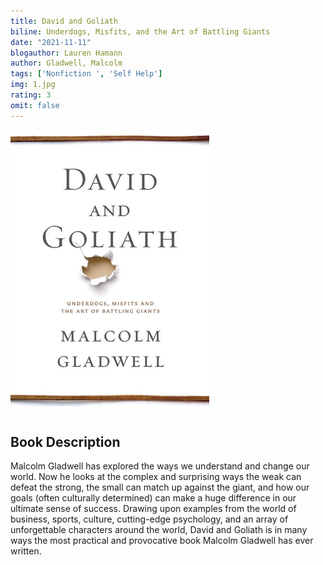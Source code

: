 ```yaml
---
title: David and Goliath
biline: Underdogs, Misfits, and the Art of Battling Giants
date: "2021-11-11"
blogauthor: Lauren Hamann
author: Gladwell, Malcolm
tags: ['Nonfiction ', 'Self Help']
img: 1.jpg
rating: 3
omit: false
---
```


![Book Cover](1.jpg)


## Book Description 

Malcolm Gladwell has explored the ways we understand and change our world. Now he looks at the complex and surprising ways the weak can defeat the strong, the small can match up against the giant, and how our goals (often culturally determined) can make a huge difference in our ultimate sense of success. Drawing upon examples from the world of business, sports, culture, cutting-edge psychology, and an array of unforgettable characters around the world, David and Goliath is in many ways the most practical and provocative book Malcolm Gladwell has ever written.